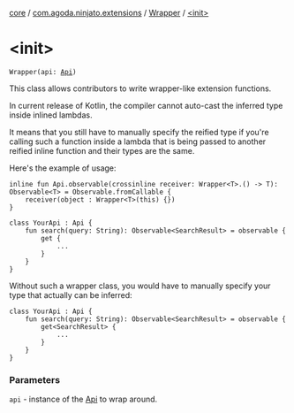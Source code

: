 [core](../../index.md) / [com.agoda.ninjato.extensions](../index.md) / [Wrapper](index.md) / [&lt;init&gt;](./-init-.md)

# &lt;init&gt;

`Wrapper(api: `[`Api`](../../com.agoda.ninjato/-api/index.md)`)`

This class allows contributors to write wrapper-like extension functions.

In current release of Kotlin, the compiler cannot auto-cast the inferred type inside inlined lambdas.

It means that you still have to manually specify the reified type if you're calling such a function inside
a lambda that is being passed to another reified inline function and their types are the same.

Here's the example of usage:

```
inline fun Api.observable(crossinline receiver: Wrapper<T>.() -> T): Observable<T> = Observable.fromCallable {
    receiver(object : Wrapper<T>(this) {})
}

class YourApi : Api {
    fun search(query: String): Observable<SearchResult> = observable {
        get {
            ...
        }
    }
}
```

Without such a wrapper class, you would have to manually specify your type that actually can be inferred:

```
class YourApi : Api {
    fun search(query: String): Observable<SearchResult> = observable {
        get<SearchResult> {
            ...
        }
    }
}
```

### Parameters

`api` - instance of the [Api](../../com.agoda.ninjato/-api/index.md) to wrap around.